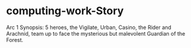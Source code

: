 # computing-work-Story
Arc 1 Synopsis:
5 heroes, the Vigilate, Urban, Casino, the Rider and Arachnid, team up to face the mysterious but malevolent Guardian of the Forest.
